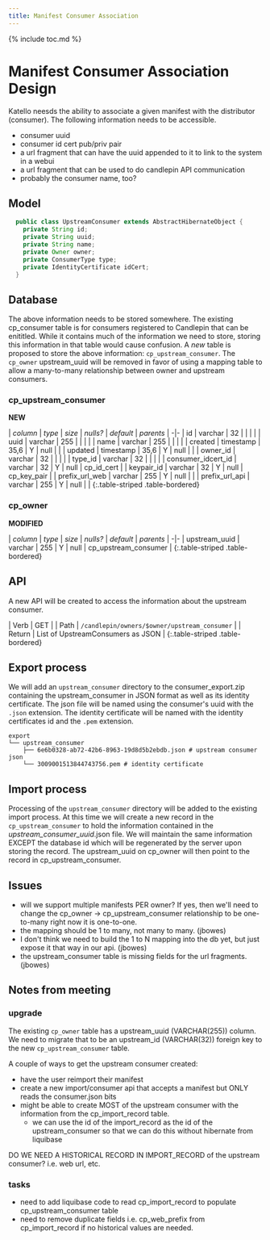 ```yaml
---
title: Manifest Consumer Association
---
```

{% include toc.md %}

# Manifest Consumer Association Design
Katello neesds the ability to associate a given manifest with the distributor (consumer). The following information needs to be accessible.

* consumer uuid
* consumer id cert pub/priv pair
* a url fragment that can have the uuid appended to it to link to the system in a webui
* a url fragment that can be used to do candlepin API communication
* probably the consumer name, too?

## Model
```java
  public class UpstreamConsumer extends AbstractHibernateObject {
    private String id;
    private String uuid;
    private String name;
    private Owner owner;
    private ConsumerType type;
    private IdentityCertificate idCert;    
  }
```

## Database
The above information needs to be stored somewhere. The existing cp_consumer
table is for consumers registered to Candlepin that can be enititled. While it
contains much of the information we need to store, storing this information in
that table would cause confusion. A *new* table is proposed to store the above
information: `cp_upstream_consumer`. The `cp_owner` upstream_uuid will be
removed in favor of using a mapping table to allow a many-to-many relationship
between owner and upstream consumers.

### cp_upstream_consumer
**NEW**

| *column* | *type* | *size* | *nulls?* | *default* | *parents* |
-|-
| id | varchar | 32 | | | |
| uuid | varchar | 255 | | | |
| name | varchar | 255 | | | |
| created | timestamp | 35,6 | Y | null | |
| updated | timestamp | 35,6 | Y | null | |
| owner_id | varchar | 32 | | | |
| type_id | varchar | 32 | | | |
| consumer_idcert_id | varchar | 32 | Y | null | cp_id_cert |
| keypair_id | varchar | 32 | Y | null | cp_key_pair |
| prefix_url_web | varchar | 255 | Y | null |  |
| prefix_url_api | varchar | 255 | Y | null |  |
{:.table-striped .table-bordered}

### cp_owner
**MODIFIED**

| *column* | *type* | *size* | *nulls?* | *default* | *parents* |
-|-
| upstream_uuid | varchar | 255 | Y | null | cp_upstream_consumer  |
{:.table-striped .table-bordered}

## API
A new API will be created to access the information about the upstream consumer.

| Verb | GET |
| Path | `/candlepin/owners/$owner/upstream_consumer` |
| Return | List of UpstreamConsumers as JSON |
{:.table-striped .table-bordered}

## Export process
We will add an `upstream_consumer` directory to the consumer_export.zip
containing the upstream_consumer in JSON format as well as its identity
certificate. The json file will be named using the consumer's uuid with the
`.json` extension. The identity certificate will be named with the identity
certificates id and the `.pem` extension.

```text
export
└── upstream_consumer
    ├── 6e6b0328-ab72-42b6-8963-19d8d5b2ebdb.json # upstream consumer json
    └── 3009001513844743756.pem # identity certificate
```

## Import process
Processing of the `upstream_consumer` directory will be added to the existing
import process. At this time we will create a new record in the
`cp_upstream_consumer` to hold the information contained in the
_upstream_consumer_uuid_.json file. We will maintain the same information
EXCEPT the database id which will be regenerated by the server upon storing the
record. The upstream_uuid on cp_owner will then point to the record in
cp_upstream_consumer.

## Issues
* will we support multiple manifests PER owner? If yes, then we'll need to change the cp_owner -> cp_upstream_consumer relationship to be one-to-many right now it is one-to-one.
* the mapping should be 1 to many, not many to many. (jbowes)
* I don't think we need to build the 1 to N mapping into the db yet, but just expose it that way in our api. (jbowes)
* the upstream_consumer table is missing fields for the url fragments. (jbowes)

## Notes from meeting

### upgrade
The existing `cp_owner` table has a upstream_uuid (VARCHAR(255)) column. We need to migrate that to be an upstream_id (VARCHAR(32)) foreign key to the new `cp_upstream_consumer` table.

A couple of ways to get the upstream consumer created:

* have the user reimport their manifest
* create a new import/consumer api that accepts a manifest but ONLY reads the consumer.json bits
* might be able to create MOST of the upstream consumer with the information from the cp_import_record table.
  * we can use the id of the import_record as the id of the upstream_consumer so that we can do this without hibernate from liquibase

DO WE NEED A HISTORICAL RECORD IN IMPORT_RECORD of the upstream consumer? i.e. web url, etc.

### tasks
* need to add liquibase code to read cp_import_record to populate cp_upstream_consumer table
* need to remove duplicate fields i.e. cp_web_prefix from cp_import_record if no historical values are needed.
